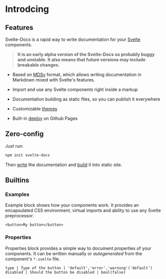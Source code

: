 # Introdcing

## Features

Svelte-Docs is a rapid way to write documentation for your [Svelte](https://svelte.dev) components.

> **<div class="red">It is an early alpha version of the Svelte-Docs so probably buggy and unstable. It also means that future versions may include breakable changes.</div>**

* Based on [MDSv](writing/mdsv) format, which allows writing documentation in Markdown mixed with Svelte's features.

* Import and use any Svelte components right inside a markup

* Documentation building as static files, so you can publish it everywhere

* Customizable [themes](theming)

* Built-in [deploy](publishing/ghpages) on Github Pages

## Zero-config

Just run:

```bash
npm init svelte-docs
```

Then [write](writing/mdsv) the documentation and [build](start) it into static site.


## Builtins

### Examples

Example block shows how your components work. It provides an encapsulated CSS environment, virtual imports and ability to use any Svelte preprocessor.

```example
<button>My button</button>
```

### Properties

Properties block provides a simple way to document properties of your components. It can be written manually or *autogenerated*  from the component's `*.svelte` file.

```properties
type | Type of the button | 'default','error','warning'('default')
disabled | Should the button be disabled | bool(false)
```

<style>
    .red{
        color: var(--primary);
    }
</style>